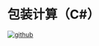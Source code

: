 # 包装计算（C#）
[![github](https://img.shields.io/badge/github-snowdreams1006-brightgreen.svg)](https://github.com/snowdreams1006)
